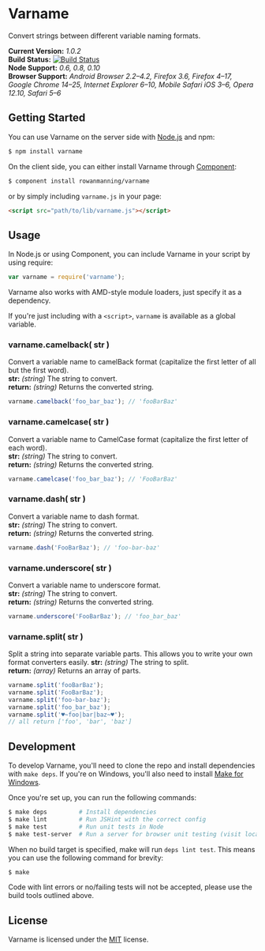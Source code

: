 
Varname
=======

Convert strings between different variable naming formats.

**Current Version:** *1.0.2*  
**Build Status:** [![Build Status][travis-status]][travis]  
**Node Support:** *0.6, 0.8, 0.10*  
**Browser Support:** *Android Browser 2.2–4.2, Firefox 3.6, Firefox 4–17, Google Chrome 14–25, Internet Explorer 6–10, Mobile Safari iOS 3–6, Opera 12.10, Safari 5–6*


Getting Started
---------------

You can use Varname on the server side with [Node.js][node] and npm:

```sh
$ npm install varname
```

On the client side, you can either install Varname through [Component][component]:

```sh
$ component install rowanmanning/varname
```

or by simply including `varname.js` in your page:

```html
<script src="path/to/lib/varname.js"></script>
```


Usage
-----

In Node.js or using Component, you can include Varname in your script by using require:

```js
var varname = require('varname');
```

Varname also works with AMD-style module loaders, just specify it as a dependency.

If you're just including with a `<script>`, `varname` is available as a global variable.


### varname.camelback( str )

Convert a variable name to camelBack format (capitalize the first letter of all but the first word).  
**str:** *(string)* The string to convert.  
**return:** *(string)* Returns the converted string.

```js
varname.camelback('foo_bar_baz'); // 'fooBarBaz'
```


### varname.camelcase( str )

Convert a variable name to CamelCase format (capitalize the first letter of each word).  
**str:** *(string)* The string to convert.  
**return:** *(string)* Returns the converted string.

```js
varname.camelcase('foo_bar_baz'); // 'FooBarBaz'
```


### varname.dash( str )

Convert a variable name to dash format.  
**str:** *(string)* The string to convert.  
**return:** *(string)* Returns the converted string.

```js
varname.dash('FooBarBaz'); // 'foo-bar-baz'
```


### varname.underscore( str )

Convert a variable name to underscore format.  
**str:** *(string)* The string to convert.  
**return:** *(string)* Returns the converted string.

```js
varname.underscore('FooBarBaz'); // 'foo_bar_baz'
```


### varname.split( str )

Split a string into separate variable parts. This allows you to write your own format converters easily.
**str:** *(string)* The string to split.  
**return:** *(array)* Returns an array of parts.

```js
varname.split('fooBarBaz');
varname.split('FooBarBaz');
varname.split('foo-bar-baz');
varname.split('foo_bar_baz');
varname.split('♥~foo|bar|baz~♥');
// all return ['foo', 'bar', 'baz']
```


Development
-----------

To develop Varname, you'll need to clone the repo and install dependencies with `make deps`. If you're on Windows, you'll also need to install [Make for Windows][make].

Once you're set up, you can run the following commands:

```sh
$ make deps         # Install dependencies
$ make lint         # Run JSHint with the correct config
$ make test         # Run unit tests in Node
$ make test-server  # Run a server for browser unit testing (visit localhost:3000)
```

When no build target is specified, make will run `deps lint test`. This means you can use the following command for brevity:

```sh
$ make
```

Code with lint errors or no/failing tests will not be accepted, please use the build tools outlined above.


License
-------

Varname is licensed under the [MIT][mit] license.



[component]: https://github.com/component/component
[make]: http://gnuwin32.sourceforge.net/packages/make.htm
[mit]: http://opensource.org/licenses/mit-license.php
[node]: http://nodejs.org/
[travis]: https://travis-ci.org/rowanmanning/varname
[travis-status]: https://travis-ci.org/rowanmanning/varname.png?branch=master

